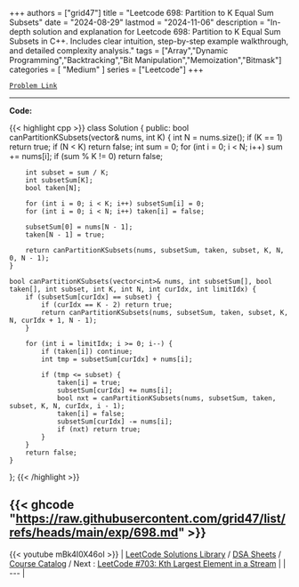 
+++
authors = ["grid47"]
title = "Leetcode 698: Partition to K Equal Sum Subsets"
date = "2024-08-29"
lastmod = "2024-11-06"
description = "In-depth solution and explanation for Leetcode 698: Partition to K Equal Sum Subsets in C++. Includes clear intuition, step-by-step example walkthrough, and detailed complexity analysis."
tags = ["Array","Dynamic Programming","Backtracking","Bit Manipulation","Memoization","Bitmask"]
categories = [
    "Medium"
]
series = ["Leetcode"]
+++



[`Problem Link`](https://leetcode.com/problems/partition-to-k-equal-sum-subsets/description/)

---
**Code:**

{{< highlight cpp >}}
class Solution {
public:
        bool canPartitionKSubsets(vector<int>& nums, int K) {
        int N = nums.size();
        if (K == 1) return true;
        if (N < K) return false;
        int sum = 0;
        for (int i = 0; i < N; i++) sum += nums[i];
        if (sum % K != 0) return false;

        int subset = sum / K;
        int subsetSum[K];
        bool taken[N];

        for (int i = 0; i < K; i++) subsetSum[i] = 0;
        for (int i = 0; i < N; i++) taken[i] = false;

        subsetSum[0] = nums[N - 1];
        taken[N - 1] = true;

        return canPartitionKSubsets(nums, subsetSum, taken, subset, K, N, 0, N - 1);
    }

    bool canPartitionKSubsets(vector<int>& nums, int subsetSum[], bool taken[], int subset, int K, int N, int curIdx, int limitIdx) {
        if (subsetSum[curIdx] == subset) {
            if (curIdx == K - 2) return true;
            return canPartitionKSubsets(nums, subsetSum, taken, subset, K, N, curIdx + 1, N - 1);
        }

        for (int i = limitIdx; i >= 0; i--) {
            if (taken[i]) continue;
            int tmp = subsetSum[curIdx] + nums[i];

            if (tmp <= subset) {
                taken[i] = true;
                subsetSum[curIdx] += nums[i];
                bool nxt = canPartitionKSubsets(nums, subsetSum, taken, subset, K, N, curIdx, i - 1);
                taken[i] = false;
                subsetSum[curIdx] -= nums[i];
                if (nxt) return true;
            }
        }
        return false;
    }
};
{{< /highlight >}}

{{< ghcode "https://raw.githubusercontent.com/grid47/list/refs/heads/main/exp/698.md" >}}
---
{{< youtube mBk4I0X46oI >}}
| [LeetCode Solutions Library](https://grid47.xyz/leetcode/) / [DSA Sheets](https://grid47.xyz/sheets/) / [Course Catalog](https://grid47.xyz/courses/) / Next : [LeetCode #703: Kth Largest Element in a Stream](https://grid47.xyz/posts/leetcode-703-kth-largest-element-in-a-stream-solution/) |
| --- |
